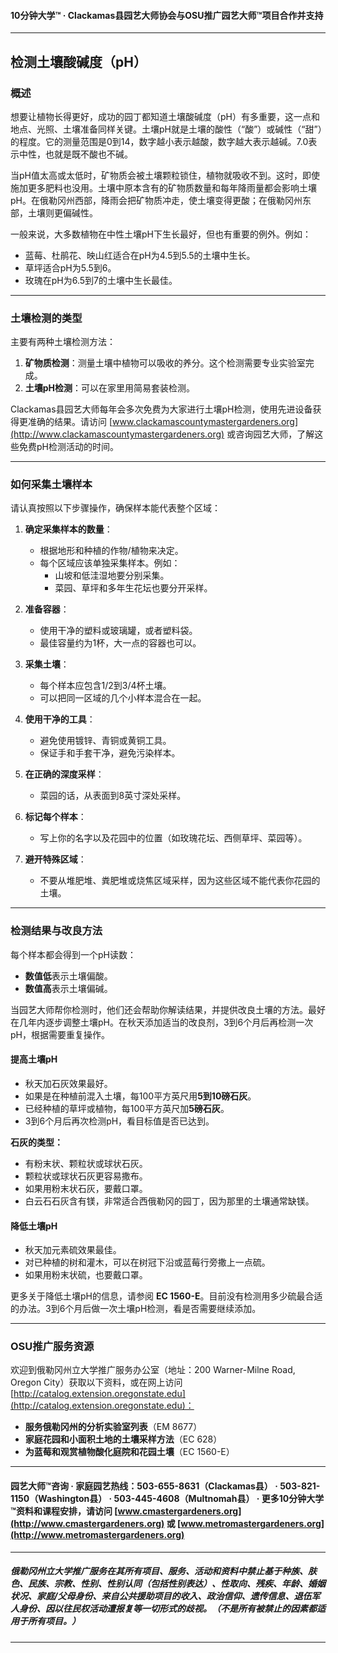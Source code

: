 #### 10分钟大学™ · Clackamas县园艺大师协会与OSU推广园艺大师™项目合作并支持

---

## 检测土壤酸碱度（pH）

### 概述

想要让植物长得更好，成功的园丁都知道土壤酸碱度（pH）有多重要，这一点和地点、光照、土壤准备同样关键。土壤pH就是土壤的酸性（“酸”）或碱性（“甜”）的程度。它的测量范围是0到14，数字越小表示越酸，数字越大表示越碱。7.0表示中性，也就是既不酸也不碱。

当pH值太高或太低时，矿物质会被土壤颗粒锁住，植物就吸收不到。这时，即使施加更多肥料也没用。土壤中原本含有的矿物质数量和每年降雨量都会影响土壤pH。在俄勒冈州西部，降雨会把矿物质冲走，使土壤变得更酸；在俄勒冈州东部，土壤则更偏碱性。

一般来说，大多数植物在中性土壤pH下生长最好，但也有重要的例外。例如：

- 蓝莓、杜鹃花、映山红适合在pH为4.5到5.5的土壤中生长。
- 草坪适合pH为5.5到6。
- 玫瑰在pH为6.5到7的土壤中生长最佳。

---

### 土壤检测的类型

主要有两种土壤检测方法：

1. **矿物质检测**：测量土壤中植物可以吸收的养分。这个检测需要专业实验室完成。
2. **土壤pH检测**：可以在家里用简易套装检测。

Clackamas县园艺大师每年会多次免费为大家进行土壤pH检测，使用先进设备获得更准确的结果。请访问 [www.clackamascountymastergardeners.org](http://www.clackamascountymastergardeners.org) 或咨询园艺大师，了解这些免费pH检测活动的时间。

---

### 如何采集土壤样本

请认真按照以下步骤操作，确保样本能代表整个区域：

1. **确定采集样本的数量**：
   - 根据地形和种植的作物/植物来决定。
   - 每个区域应该单独采集样本。例如：
     - 山坡和低洼湿地要分别采集。
     - 菜园、草坪和多年生花坛也要分开采样。

2. **准备容器**：
   - 使用干净的塑料或玻璃罐，或者塑料袋。
   - 最佳容量约为1杯，大一点的容器也可以。

3. **采集土壤**：
   - 每个样本应包含1/2到3/4杯土壤。
   - 可以把同一区域的几个小样本混合在一起。

4. **使用干净的工具**：
   - 避免使用镀锌、青铜或黄铜工具。
   - 保证手和手套干净，避免污染样本。

5. **在正确的深度采样**：
   - 菜园的话，从表面到8英寸深处采样。

6. **标记每个样本**：
   - 写上你的名字以及花园中的位置（如玫瑰花坛、西侧草坪、菜园等）。

7. **避开特殊区域**：
   - 不要从堆肥堆、粪肥堆或烧焦区域采样，因为这些区域不能代表你花园的土壤。

---

### 检测结果与改良方法

每个样本都会得到一个pH读数：

- **数值低**表示土壤偏酸。
- **数值高**表示土壤偏碱。

当园艺大师帮你检测时，他们还会帮助你解读结果，并提供改良土壤的方法。最好在几年内逐步调整土壤pH。在秋天添加适当的改良剂，3到6个月后再检测一次pH，根据需要重复操作。

#### 提高土壤pH

- 秋天加石灰效果最好。
- 如果是在种植前混入土壤，每100平方英尺用**5到10磅石灰**。
- 已经种植的草坪或植物，每100平方英尺加**5磅石灰**。
- 3到6个月后再次检测pH，看目标值是否已达到。

**石灰的类型：**

- 有粉末状、颗粒状或球状石灰。
- 颗粒状或球状石灰更容易撒布。
- 如果用粉末状石灰，要戴口罩。
- 白云石石灰含有镁，非常适合西俄勒冈的园丁，因为那里的土壤通常缺镁。

#### 降低土壤pH

- 秋天加元素硫效果最佳。
- 对已种植的树和灌木，可以在树冠下沿或蓝莓行旁撒上一点硫。
- 如果用粉末状硫，也要戴口罩。

更多关于降低土壤pH的信息，请参阅 **EC 1560-E**。目前没有检测用多少硫最合适的办法。3到6个月后做一次土壤pH检测，看是否需要继续添加。

---

### OSU推广服务资源

欢迎到俄勒冈州立大学推广服务办公室（地址：200 Warner-Milne Road, Oregon City）获取以下资料，或在网上访问 [http://catalog.extension.oregonstate.edu](http://catalog.extension.oregonstate.edu)：

- **服务俄勒冈州的分析实验室列表**（EM 8677）
- **家庭花园和小面积土地的土壤采样方法**（EC 628）
- **为蓝莓和观赏植物酸化庭院和花园土壤**（EC 1560-E）

---

#### 园艺大师™咨询 · 家庭园艺热线：503-655-8631（Clackamas县） · 503-821-1150（Washington县） · 503-445-4608（Multnomah县） · 更多10分钟大学™资料和课程安排，请访问 [www.cmastergardeners.org](http://www.cmastergardeners.org) 或 [www.metromastergardeners.org](http://www.metromastergardeners.org)

---

##### 俄勒冈州立大学推广服务在其所有项目、服务、活动和资料中禁止基于种族、肤色、民族、宗教、性别、性别认同（包括性别表达）、性取向、残疾、年龄、婚姻状况、家庭/父母身份、来自公共援助项目的收入、政治信仰、遗传信息、退伍军人身份、因以往民权活动遭报复等一切形式的歧视。（不是所有被禁止的因素都适用于所有项目。）
---